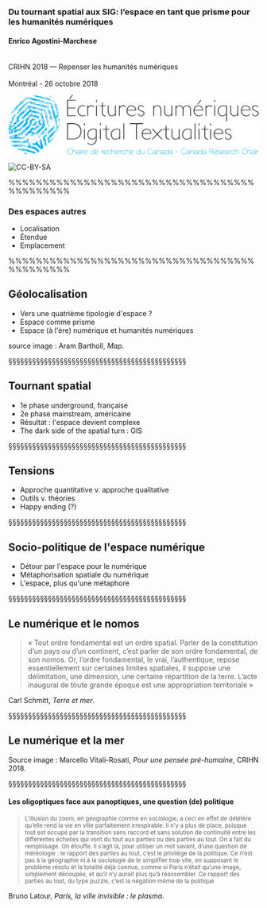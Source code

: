 <!-- .slide: data-background-image="img/gis.jpg" -->
<!-- .slide: class="hover"-->

### Du tournant spatial aux SIG: l’espace en tant que prisme pour les humanités numériques

#### Enrico Agostini-Marchese
<br />
CRIHN 2018 — Repenser les humanités numériques
<br />
<br />
Montréal - 26 octobre 2018

![logo CRCEN](img/LogoENDT10-2016.png) <!-- .element: class="logo" style="width:30%; background-color:ghostwhite;padding: 5px" -->

<!-- .element: style="font-size:1.4rem" -->

![CC-BY-SA](http://i.creativecommons.org/l/by-sa/4.0/88x31.png) <!-- .element: class="logo" -->

%%%%%%%%%%%%%%%%%%%%%%%%%%%%%%%%%%%%%%%%%%%%%
<!-- .slide: data-background-image="img/tendre.jpg" -->
<!-- .slide: class="hover"-->

### Des espaces autres

- Localisation
- Étendue
- Emplacement

%%%%%%%%%%%%%%%%%%%%%%%%%%%%%%%%%%%%%%%%%%%%%

<!-- .slide: data-background-image="img/map.jpg" -->
<!-- .slide: class="hover"-->

## Géolocalisation

- Vers une quatrième tipologie d'espace ?
- Espace comme prisme
- Espace (à l'ère) numérique et humanités numériques

source image : Aram Bartholl, _Map_.

<!-- .element: class="source" -->
§§§§§§§§§§§§§§§§§§§§§§§§§§§§§§§§§§§§§§§§§§§§§
<!-- .slide: data-background-image="img/derive.jpg" -->
<!-- .slide: class="hover"-->
## Tournant spatial

- 1e phase underground, française
- 2e phase mainstream, américaine
- Résultat : l'espace devient complexe
- The dark side of the spatial turn : GIS

§§§§§§§§§§§§§§§§§§§§§§§§§§§§§§§§§§§§§§§§§§§§§
<!-- .slide: data-background-image="img/plate.jpg" data-background-size="contain"-->
<!-- .slide: class="hover"-->
## Tensions

- Approche quantitative v. approche qualitative
- Outils v. théories
- Happy ending (?)

§§§§§§§§§§§§§§§§§§§§§§§§§§§§§§§§§§§§§§§§§§§§§
<!-- .slide: data-background-image="img/cables.png" -->
<!-- .slide: class="hover"-->
## Socio-politique de l'espace numérique

- Détour par l'espace pour le numérique
- Métaphorisation spatiale du numérique
- L'espace, plus qu'une métaphore

§§§§§§§§§§§§§§§§§§§§§§§§§§§§§§§§§§§§§§§§§§§§§
<!-- .slide: data-background-image="img/nomos.jpg" -->
<!-- .slide: class="hover"-->
## Le numérique et le nomos

> « Tout ordre fondamental est un ordre spatial. Parler de la constitution d’un pays ou d’un continent, c’est parler de son ordre fondamental, de son nomos. Or, l’ordre fondamental, le vrai, l’authentique, repose essentiellement sur certaines limites spatiales, il suppose une délimitation, une dimension, une certaine répartition de la terre. L’acte inaugural de toute grande époque est une appropriation territoriale »


Carl Schmitt, _Terre et mer_.

<!-- .element: class="source" -->

§§§§§§§§§§§§§§§§§§§§§§§§§§§§§§§§§§§§§§§§§§§§§
<!-- .slide: data-background-image="img/mer.jpg" -->
<!-- .slide: class="hover"-->
## Le numérique et la mer

</small>

Source image : Marcello Vitali-Rosati, _Pour une pensée pré-humaine_, CRIHN 2018.

<!-- .element: class="source" -->

§§§§§§§§§§§§§§§§§§§§§§§§§§§§§§§§§§§§§§§§§§§§§
<!-- .slide: data-background-image="img/plasma.jpg" -->
<!-- .slide: class="hover"-->
#### Les oligoptiques face aux panoptiques, une question (de) politique

<small>

> L’illusion du zoom, en géographie comme en sociologie, a ceci en effet de délétère qu’elle rend la vie en ville parfaitement irrespirable. Il n’y a plus de place, puisque tout est occupé par la transition sans raccord et sans solution de continuité entre les différentes échelles qui vont du tout aux parties ou des parties au tout. On a fait du remplissage. On étouffe. Il s’agit là, pour utiliser un mot savant, d’une question de méréologie : le rapport des parties au tout, c’est le privilège de la politique. Ce n’est pas à la géographie ni à la sociologie de le simplifier trop vite, en supposant le problème résolu et la totalité déjà connue, comme si Paris n’était qu’une image, simplement découpée, et qu’il n’y aurait plus qu’à réassembler. Ce rapport des parties au tout, du type puzzle, c’est la négation même de la politique

</small>

Bruno Latour, _Paris, la ville invisible : le plasma_.

<!-- .element: class="source" -->
